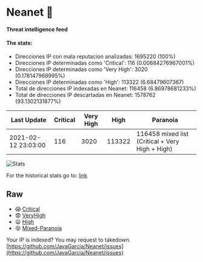 # Neanet :hocho:
#### Threat intelligence feed
#### The stats:

- Direcciones IP con mala reputacion analizadas: 1695220 (100%)
- Direcciones IP determinadas como 'Critical':  116 (0.00684276967001%)
- Direcciones IP determinadas como 'Very High':  3020 (0.178147968995%)
- Direcciones IP determinadas como 'High':  113322 (6.68479607367)
- Total de direcciones IP indexadas en Neanet:  116458 (6.86978681233%)
- Total de direcciones IP descartadas en Neanet:  1578762 (93.1302131877%)

| Last Update | Critical | Very High | High | Paranoia |
| --- | --- | --- | --- | --- |
| 2021-02-12 23:03:00 | 116 | 3020 | 113322 | 116458 mixed list (Critical + Very High + High)|

![Stats](https://docs.google.com/spreadsheets/d/e/2PACX-1vSnaNMIXVabIpDJjufMlzH7poXnshF3mgd8Is1g9ytUEzVsP5my4Trn8f-xkoLLQ38xpL3HtmUexLo6/pubchart?oid=501124687&format=image)

For the historical stats go to: [link](/stats.csv)
## Raw
- :scream: [Critical](https://raw.githubusercontent.com/JavaGarcia/Neanet/master/blacklists/neanet_critical.txt)
- :fearful: [VeryHigh](https://raw.githubusercontent.com/JavaGarcia/Neanet/master/blacklists/neanet_veryHigh.txtt)
- :frowning: [High](https://raw.githubusercontent.com/JavaGarcia/Neanet/master/blacklists/neanet_high.txt)
- :dizzy_face: [Mixed-Paranoia](https://raw.githubusercontent.com/JavaGarcia/Neanet/master/blacklists/neanet_all.txt)


Your IP is indexed? You may request to takedown. [https://github.com/JavaGarcia/Neanet/issues](https://github.com/JavaGarcia/Neanet/issues)



























































































































































































































































































































































































































































































































































































































































































































































































































































































































































































































































































































































































































































































































































































































































































































































































































































































































































































































































































































































































































































































































































































































































































































































































































































































































































































































































































































































































































































































































































































































































































































































































































































































































































































































































































































































































































































































































































































































































































































































































































































































































































































































































































































